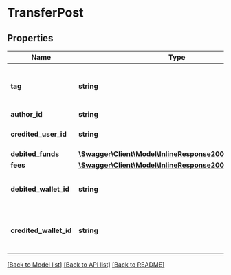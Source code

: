 # TransferPost

## Properties
Name | Type | Description | Notes
------------ | ------------- | ------------- | -------------
**tag** | **string** | Custom data that you can add to this item | [optional] 
**author_id** | **string** | A user&#39;s ID | [optional] 
**credited_user_id** | **string** | The user ID who was credited | [optional] 
**debited_funds** | [**\Swagger\Client\Model\InlineResponse2001DebitedFunds**](InlineResponse2001DebitedFunds.md) |  | [optional] 
**fees** | [**\Swagger\Client\Model\InlineResponse2001DebitedFunds**](InlineResponse2001DebitedFunds.md) |  | [optional] 
**debited_wallet_id** | **string** | The ID of the wallet that was debited | [optional] 
**credited_wallet_id** | **string** | The ID of the wallet where money will be credited | [optional] 

[[Back to Model list]](../README.md#documentation-for-models) [[Back to API list]](../README.md#documentation-for-api-endpoints) [[Back to README]](../README.md)



